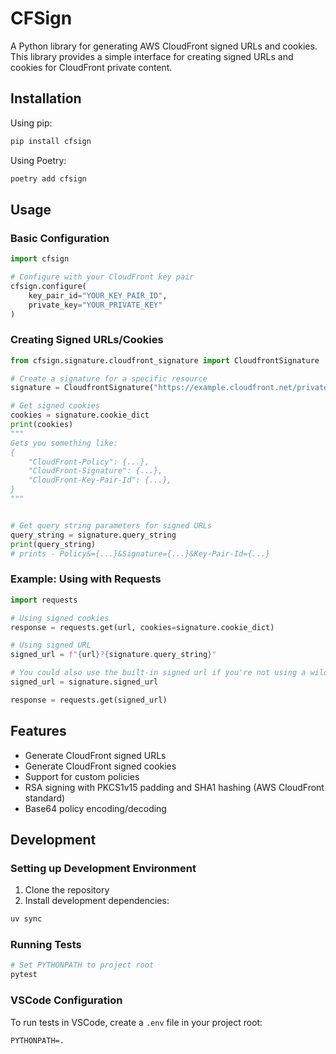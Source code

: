 # CFSign

A Python library for generating AWS CloudFront signed URLs and cookies. This library provides a simple interface for creating signed URLs and cookies for CloudFront private content.

## Installation

Using pip:

```bash
pip install cfsign
```

Using Poetry:

```bash
poetry add cfsign
```

## Usage

### Basic Configuration

```python
import cfsign

# Configure with your CloudFront key pair
cfsign.configure(
    key_pair_id="YOUR_KEY_PAIR_ID",
    private_key="YOUR_PRIVATE_KEY"
)
```

### Creating Signed URLs/Cookies

```python
from cfsign.signature.cloudfront_signature import CloudfrontSignature

# Create a signature for a specific resource
signature = CloudfrontSignature("https://example.cloudfront.net/private/content.mp4")

# Get signed cookies
cookies = signature.cookie_dict
print(cookies)
"""
Gets you something like:
{
    "CloudFront-Policy": {...},
    "CloudFront-Signature": {...},
    "CloudFront-Key-Pair-Id": {...},
}
"""


# Get query string parameters for signed URLs
query_string = signature.query_string
print(query_string)
# prints - Policy&={...}&Signature={...}&Key-Pair-Id={...}
```

### Example: Using with Requests

```python
import requests

# Using signed cookies
response = requests.get(url, cookies=signature.cookie_dict)

# Using signed URL
signed_url = f"{url}?{signature.query_string}"

# You could also use the built-in signed url if you're not using a wildcard for the resource:
signed_url = signature.signed_url

response = requests.get(signed_url)
```

## Features

- Generate CloudFront signed URLs
- Generate CloudFront signed cookies
- Support for custom policies
- RSA signing with PKCS1v15 padding and SHA1 hashing (AWS CloudFront standard)
- Base64 policy encoding/decoding

## Development

### Setting up Development Environment

1. Clone the repository
2. Install development dependencies:

```bash
uv sync
```

### Running Tests

```bash
# Set PYTHONPATH to project root
pytest
```

### VSCode Configuration

To run tests in VSCode, create a `.env` file in your project root:

```txt
PYTHONPATH=.
```

